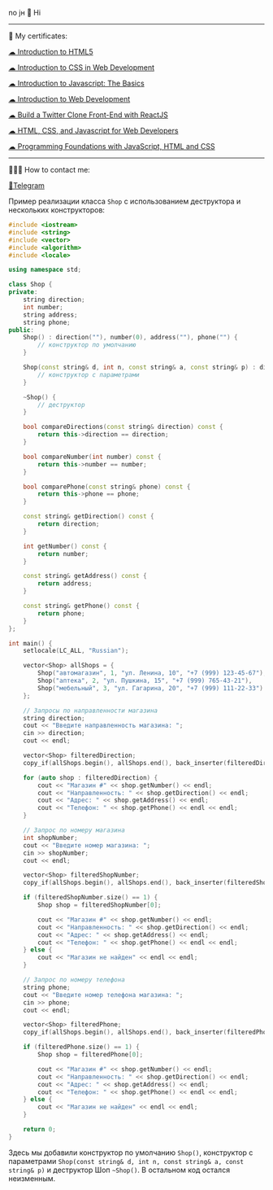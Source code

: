no jн
 👋 Hi
 
---

🔖 My certificates: <p><a href="https://coursera.org/share/641266f14fe2f0ea3710282483673a0c">☁ Introduction to HTML5</a></p> </p>
<p><a href="https://www.coursera.org/account/accomplishments/verify/S3KBB54TCNXJ">☁ Introduction to CSS in Web Development</a></p> </p>
<p><a href="https://www.coursera.org/account/accomplishments/verify/C4M3GL3TLAVC">☁ Introduction to Javascript: The Basics</a></p> </p>
<p><a href="https://www.coursera.org/account/accomplishments/verify/465U9W88MDVT">☁ 
Introduction to Web Development</a></p> </p>
<p><a href="https://www.coursera.org/account/accomplishments/certificate/UR7EYABXDK7U">☁ 
Build a Twitter Clone Front-End with ReactJS</a></p> </p>
<p><a href="https://www.coursera.org/account/accomplishments/verify/8P2JR5YY3C2A">☁ 
HTML, CSS, and Javascript for Web Developers</a></p> </p>
<p><a href="https://www.coursera.org/account/accomplishments/verify/6YJS3J9FTB49">☁ Programming Foundations with JavaScript, HTML and CSS</a></p> </p>

---

👨🏻‍💻 How to contact me: <p><a href="https://t.me/devuejs">💬Telegram</a></p>
    
Пример реализации класса `Shop` с использованием деструктора и нескольких конструкторов:

```c++
#include <iostream>
#include <string>
#include <vector>
#include <algorithm>
#include <locale>

using namespace std;

class Shop {
private:
    string direction;
    int number;
    string address;
    string phone;
public:
    Shop() : direction(""), number(0), address(""), phone("") {
        // конструктор по умолчанию
    }

    Shop(const string& d, int n, const string& a, const string& p) : direction(d), number(n), address(a), phone(p) {
        // конструктор с параметрами
    }

    ~Shop() {
        // деструктор
    }

    bool compareDirections(const string& direction) const {
        return this->direction == direction;
    }

    bool compareNumber(int number) const {
        return this->number == number;
    }

    bool comparePhone(const string& phone) const {
        return this->phone == phone;
    }

    const string& getDirection() const {
        return direction;
    }

    int getNumber() const {
        return number;
    }

    const string& getAddress() const {
        return address;
    }

    const string& getPhone() const {
        return phone;
    }
};

int main() {
    setlocale(LC_ALL, "Russian");

    vector<Shop> allShops = {
        Shop("автомагазин", 1, "ул. Ленина, 10", "+7 (999) 123-45-67"),
        Shop("аптека", 2, "ул. Пушкина, 15", "+7 (999) 765-43-21"),
        Shop("мебельный", 3, "ул. Гагарина, 20", "+7 (999) 111-22-33")
    };

    // Запросы по направленности магазина
    string direction;
    cout << "Введите направленность магазина: ";
    cin >> direction;
    cout << endl;

    vector<Shop> filteredDirection;
    copy_if(allShops.begin(), allShops.end(), back_inserter(filteredDirection), [direction](Shop shop) { return shop.compareDirections(direction); });

    for (auto shop : filteredDirection) {
        cout << "Магазин #" << shop.getNumber() << endl;
        cout << "Направленность: " << shop.getDirection() << endl;
        cout << "Адрес: " << shop.getAddress() << endl;
        cout << "Телефон: " << shop.getPhone() << endl << endl;
    }

    // Запрос по номеру магазина
    int shopNumber;
    cout << "Введите номер магазина: ";
    cin >> shopNumber;
    cout << endl;

    vector<Shop> filteredShopNumber;
    copy_if(allShops.begin(), allShops.end(), back_inserter(filteredShopNumber), [shopNumber](Shop shop) { return shop.compareNumber(shopNumber); });

    if (filteredShopNumber.size() == 1) {
        Shop shop = filteredShopNumber[0];

        cout << "Магазин #" << shop.getNumber() << endl;
        cout << "Направленность: " << shop.getDirection() << endl;
        cout << "Адрес: " << shop.getAddress() << endl;
        cout << "Телефон: " << shop.getPhone() << endl << endl;
    } else {
        cout << "Магазин не найден" << endl << endl;
    }

    // Запрос по номеру телефона
    string phone;
    cout << "Введите номер телефона магазина: ";
    cin >> phone;
    cout << endl;

    vector<Shop> filteredPhone;
    copy_if(allShops.begin(), allShops.end(), back_inserter(filteredPhone), [phone](Shop shop) { return shop.comparePhone(phone); });

    if (filteredPhone.size() == 1) {
        Shop shop = filteredPhone[0];

        cout << "Магазин #" << shop.getNumber() << endl;
        cout << "Направленность: " << shop.getDirection() << endl;
        cout << "Адрес: " << shop.getAddress() << endl;
        cout << "Телефон: " << shop.getPhone() << endl << endl;
    } else {
        cout << "Магазин не найден" << endl << endl;
    }

    return 0;
}
```

Здесь мы добавили конструктор по умолчанию `Shop()`, конструктор с параметрами `Shop(const string& d, int n, const string& a, const string& p)` и деструктор Шоп `~Shop()`. В остальном код остался неизменным.